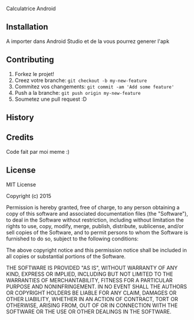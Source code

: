 Calculatrice Android
## Installation
A importer dans Android Studio et de la vous pourrez generer l'apk

## Contributing
1. Forkez le projet!
2. Creez votre branche: `git checkout -b my-new-feature`
3. Commitez vos changements: `git commit -am 'Add some feature'`
4. Push a la branche: `git push origin my-new-feature`
5. Soumetez une pull request :D
## History
## Credits
Code fait par moi meme :)
## License
MIT License

Copyright (c) 2015 

Permission is hereby granted, free of charge, to any person obtaining a copy
of this software and associated documentation files (the "Software"), to deal
in the Software without restriction, including without limitation the rights
to use, copy, modify, merge, publish, distribute, sublicense, and/or sell
copies of the Software, and to permit persons to whom the Software is
furnished to do so, subject to the following conditions:

The above copyright notice and this permission notice shall be included in all
copies or substantial portions of the Software.

THE SOFTWARE IS PROVIDED "AS IS", WITHOUT WARRANTY OF ANY KIND, EXPRESS OR
IMPLIED, INCLUDING BUT NOT LIMITED TO THE WARRANTIES OF MERCHANTABILITY,
FITNESS FOR A PARTICULAR PURPOSE AND NONINFRINGEMENT. IN NO EVENT SHALL THE
AUTHORS OR COPYRIGHT HOLDERS BE LIABLE FOR ANY CLAIM, DAMAGES OR OTHER
LIABILITY, WHETHER IN AN ACTION OF CONTRACT, TORT OR OTHERWISE, ARISING FROM,
OUT OF OR IN CONNECTION WITH THE SOFTWARE OR THE USE OR OTHER DEALINGS IN THE
SOFTWARE.
